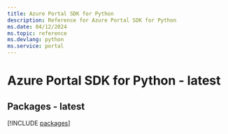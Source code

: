 ```yaml
---
title: Azure Portal SDK for Python
description: Reference for Azure Portal SDK for Python
ms.date: 04/12/2024
ms.topic: reference
ms.devlang: python
ms.service: portal
---
```

# Azure Portal SDK for Python - latest
## Packages - latest
[!INCLUDE [packages](portal-index.md)]